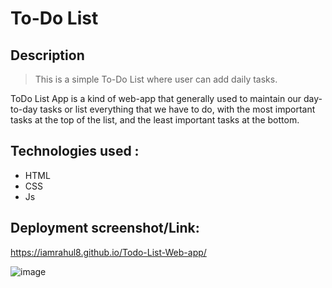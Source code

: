 # To-Do List
## Description
>This is a simple To-Do List where user can add daily tasks. 

ToDo List App is a kind of web-app that generally used to maintain our day-to-day tasks or list everything that we have to do, with the most important tasks at the top of the list, and the least important tasks at the bottom.


## Technologies used :
- HTML
- CSS
- Js

## Deployment screenshot/Link:
https://iamrahul8.github.io/Todo-List-Web-app/

![image](https://user-images.githubusercontent.com/72541381/194745383-ea97f38a-46ec-4c41-94c1-bbbee82ac50f.png)



